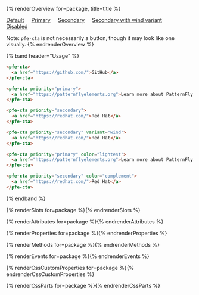 <style>
  .cta-overview pfe-cta {
    margin-right: 16px;
    margin-bottom: 16px;
  }
</style>

{% renderOverview for=package, title=title %}
  <div class="cta-overview">
    <pfe-cta>
      <a href="#">Default</a>
    </pfe-cta>
    <pfe-cta priority="primary">
      <a href="#">Primary</a>
    </pfe-cta>
    <pfe-cta priority="secondary">
      <a href="#">Secondary</a>
    </pfe-cta>
    <pfe-cta priority="secondary" variant="wind">
      <a href="#">Secondary with wind variant</a>
    </pfe-cta>
    <pfe-cta aria-disabled="true">
      <a href="#">Disabled</a>
    </pfe-cta>
  </div>

  Note: `pfe-cta` is not necessarily a button, though it may look like one visually.
{% endrenderOverview %}

{% band header="Usage" %}
  ```html
  <pfe-cta>
    <a href="https://github.com/">GitHub</a>
  </pfe-cta>

  <pfe-cta priority="primary">
    <a href="https://patternflyelements.org">Learn more about PatternFly Elements</a>
  </pfe-cta>

  <pfe-cta priority="secondary">
    <a href="https://redhat.com/">Red Hat</a>
  </pfe-cta>

  <pfe-cta priority="secondary" variant="wind">
    <a href="https://redhat.com/">Red Hat</a>
  </pfe-cta>

  <pfe-cta priority="primary" color="lightest">
    <a href="https://patternflyelements.org">Learn more about PatternFly Elements</a>
  </pfe-cta>

  <pfe-cta priority="secondary" color="complement">
    <a href="https://redhat.com/">Red Hat</a>
  </pfe-cta>
  ```
{% endband %}

{% renderSlots for=package %}{% endrenderSlots %}

{% renderAttributes for=package %}{% endrenderAttributes %}

{% renderProperties for=package %}{% endrenderProperties %}

{% renderMethods for=package %}{% endrenderMethods %}

{% renderEvents for=package %}{% endrenderEvents %}

{% renderCssCustomProperties for=package %}{% endrenderCssCustomProperties %}

{% renderCssParts for=package %}{% endrenderCssParts %}
